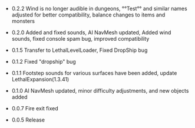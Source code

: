 - 0.2.2 Wind is no longer audible in dungeons, °°Test°° and similar names adjusted for better compatibility, balance changes to items and monsters

- 0.2.0 Added and fixed sounds, AI NavMesh updated,  Added wind sounds, fixed console spam bug, improved compatibility

- 0.1.5 Transfer to LethalLevelLoader, Fixed DropShip bug

- 0.1.2 Fixed "dropship" bug

- 0.1.1 Footstep sounds for various surfaces have been added, update LethalExpansion(1.3.41)

- 0.1.0 AI NavMesh updated, minor difficulty adjustments, and new objects added

- 0.0.7 Fire exit fixed

- 0.0.5 Release 